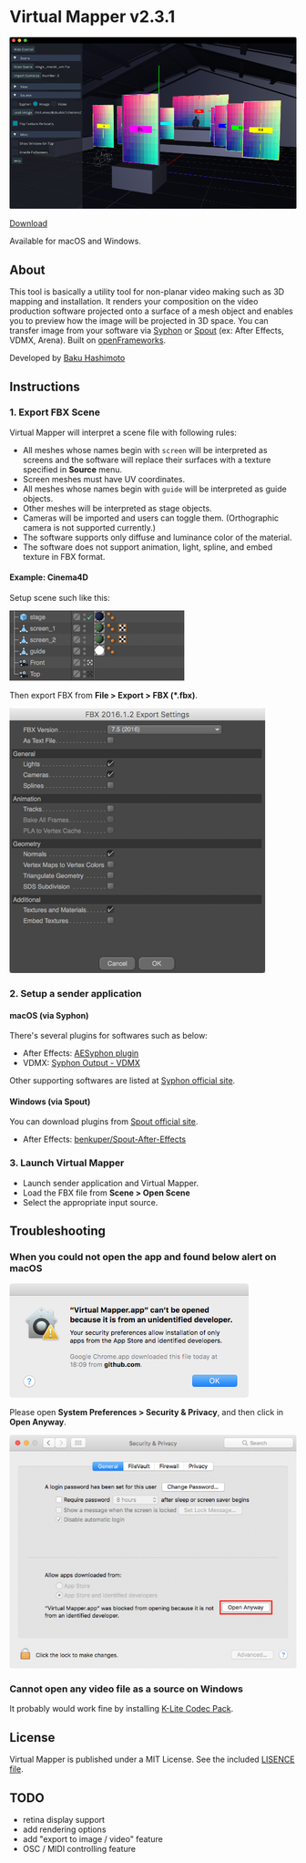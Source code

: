# Virtual Mapper <!--VERSION-->v2.3.1<!--/VERSION-->

![](./doc/thumbnail.png)

[Download](https://github.com/baku89/VirtualMapper/releases)

Available for macOS and Windows.

## About

This tool is basically a utility tool for non-planar video making such as 3D mapping and installation. It renders your composition on the video production software projected onto a surface of a mesh object and enables you to preview how the image will be projected in 3D space. You can transfer image from your software via [Syphon](http://syphon.v002.info/) or [Spout](http://spout.zeal.co/) (ex: After Effects, VDMX, Arena). Built on [openFrameworks](http://openframeworks.cc/).

Developed by [Baku Hashimoto](http://baku89.com)

## Instructions

### 1. Export FBX Scene

Virtual Mapper will interpret a scene file with following rules:

 - All meshes whose names begin with `screen` will be interpreted as screens and the software will replace their surfaces with a texture specified in **Source** menu.
 - Screen meshes must have UV coordinates.
 - All meshes whose names begin with `guide` will be interpreted as guide objects.
 - Other meshes will be interpreted as stage objects.
 - Cameras will be imported and users can toggle them. (Orthographic camera is not supported currently.)
 - The software supports only diffuse and luminance color of the material.
 - The software does not support animation, light, spline, and embed texture in FBX format.

#### Example: Cinema4D

Setup scene such like this:

![](./doc/c4d_object_tree.png)

Then export FBX from **File > Export > FBX (\*.fbx)**.

![](./doc/c4d_export_dialog.png)


### 2. Setup a sender application

#### macOS (via Syphon)

There's several plugins for softwares such as below:

* After Effects: [AESyphon plugin](http://tobiasebsen.dk/experiments/aesyphon/)
* VDMX: [Syphon Output - VDMX](http://vdmx.vidvox.net/tutorials/syphon-output)

Other supporting softwares are listed at [Syphon official site](http://syphon.v002.info/).

#### Windows (via Spout)


You can download plugins from [Spout official site](http://spout.zeal.co/).

* After Effects: [benkuper/Spout-After-Effects](https://github.com/benkuper/Spout-AfterEffects)

### 3. Launch Virtual Mapper

* Launch sender application and Virtual Mapper.
* Load the FBX file from **Scene > Open Scene**
* Select the appropriate input source.

## Troubleshooting

### When you could not open the app and found below alert on macOS

![](./doc/unidentified_alert.png)

Please open **System Preferences > Security & Privacy**, and then click in **Open Anyway**.

![](./doc/unidentified_open-anyway.png)

<!--I uploaded [tutorial (when using After Effects as sender on mac)](https://vimeo.com/117640423).-->

### Cannot open any video file as a source on Windows

It probably would work fine by installing [K-Lite Codec Pack](https://www.codecguide.com/download_kl.htm).


## License

Virtual Mapper is published under a MIT License. See the included [LISENCE file](./LICENSE).

## TODO

* retina display support
* add rendering options
* add "export to image / video" feature
* OSC / MIDI controlling feature
